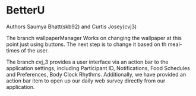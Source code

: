 BetterU
=======
Authors Saumya Bhatt(skb92) and Curtis Josey(cvj3)

The branch wallpaperManager Works on changing the wallpaper at this point just using buttons. The next step is to change it based on th meal-times of the user.

The branch cvj_3  provides a user interface via an action bar to the application settings, including Participant ID, Notifications, Food Schedules and Preferences, Body Clock Rhythms.  Additionally, we have provided an action bar item to open up our daily web survey directly from our application.
